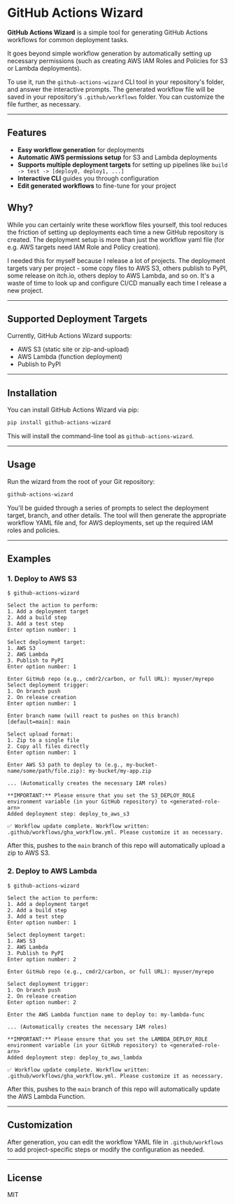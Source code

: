 # GitHub Actions Wizard

**GitHub Actions Wizard** is a simple tool for generating GitHub Actions workflows for common deployment tasks.

It goes beyond simple workflow generation by automatically setting up necessary permissions (such as creating AWS IAM Roles and Policies for S3 or Lambda deployments).

To use it, run the `github-actions-wizard` CLI tool in your repository's folder, and answer the interactive prompts. The generated workflow file will be saved in your repository's `.github/workflows` folder. You can customize the file further, as necessary.

---

## Features

- **Easy workflow generation** for deployments
- **Automatic AWS permissions setup** for S3 and Lambda deployments
- **Supports multiple deployment targets** for setting up pipelines like `build -> test -> [deploy0, deploy1, ...]`
- **Interactive CLI** guides you through configuration
- **Edit generated workflows** to fine-tune for your project

## Why?

While you can certainly write these workflow files yourself, this tool reduces the friction of setting up deployments each time a new GitHub repository is created. The deployment setup is more than just the workflow yaml file (for e.g. AWS targets need IAM Role and Policy creation).

I needed this for myself because I release a lot of projects. The deployment targets vary per project - some copy files to AWS S3, others publish to PyPI, some release on itch.io, others deploy to AWS Lambda, and so on. It's a waste of time to look up and configure CI/CD manually each time I release a new project.

---

## Supported Deployment Targets

Currently, GitHub Actions Wizard supports:
- AWS S3 (static site or zip-and-upload)
- AWS Lambda (function deployment)
- Publish to PyPI

---

## Installation

You can install GitHub Actions Wizard via pip:

```sh
pip install github-actions-wizard
```

This will install the command-line tool as `github-actions-wizard`.

---

## Usage

Run the wizard from the root of your Git repository:

```sh
github-actions-wizard
```

You'll be guided through a series of prompts to select the deployment target, branch, and other details. The tool will then generate the appropriate workflow YAML file and, for AWS deployments, set up the required IAM roles and policies.

---

## Examples


### 1. Deploy to AWS S3

```
$ github-actions-wizard

Select the action to perform:
1. Add a deployment target
2. Add a build step
3. Add a test step
Enter option number: 1

Select deployment target:
1. AWS S3
2. AWS Lambda
3. Publish to PyPI
Enter option number: 1

Enter GitHub repo (e.g., cmdr2/carbon, or full URL): myuser/myrepo
Select deployment trigger:
1. On branch push
2. On release creation
Enter option number: 1

Enter branch name (will react to pushes on this branch) [default=main]: main

Select upload format:
1. Zip to a single file
2. Copy all files directly
Enter option number: 1

Enter AWS S3 path to deploy to (e.g., my-bucket-name/some/path/file.zip): my-bucket/my-app.zip

... (Automatically creates the necessary IAM roles)

**IMPORTANT:** Please ensure that you set the S3_DEPLOY_ROLE environment variable (in your GitHub repository) to <generated-role-arn>
Added deployment step: deploy_to_aws_s3

✅ Workflow update complete. Workflow written: .github/workflows/gha_workflow.yml. Please customize it as necessary.
```

After this, pushes to the `main` branch of this repo will automatically upload a zip to AWS S3.

### 2. Deploy to AWS Lambda

```
$ github-actions-wizard

Select the action to perform:
1. Add a deployment target
2. Add a build step
3. Add a test step
Enter option number: 1

Select deployment target:
1. AWS S3
2. AWS Lambda
3. Publish to PyPI
Enter option number: 2

Enter GitHub repo (e.g., cmdr2/carbon, or full URL): myuser/myrepo

Select deployment trigger:
1. On branch push
2. On release creation
Enter option number: 2

Enter the AWS Lambda function name to deploy to: my-lambda-func

... (Automatically creates the necessary IAM roles)

**IMPORTANT:** Please ensure that you set the LAMBDA_DEPLOY_ROLE environment variable (in your GitHub repository) to <generated-role-arn>
Added deployment step: deploy_to_aws_lambda

✅ Workflow update complete. Workflow written: .github/workflows/gha_workflow.yml. Please customize it as necessary.
```

After this, pushes to the `main` branch of this repo will automatically update the AWS Lambda Function.

---

## Customization

After generation, you can edit the workflow YAML file in `.github/workflows` to add project-specific steps or modify the configuration as needed.

---

## License

MIT
